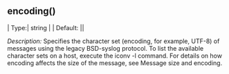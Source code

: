 ## encoding()

| Type:|  string  |
| Default: ||

*Description:* Specifies the character set (encoding, for example,
UTF-8) of messages using the legacy BSD-syslog protocol. To list the
available character sets on a host, execute the iconv -l command. For
details on how encoding affects the size of the message, see
Message size and encoding.
